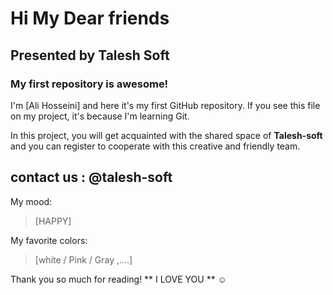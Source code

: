 # Hi My Dear friends

## Presented by **Talesh Soft**

### My first repository is awesome!

I'm [Ali Hosseini] and here it's my first GitHub repository.
If you see this file on my project, it's because I'm learning Git.

In this project, you will get acquainted with the shared space of **Talesh-soft** and you can register to cooperate with this creative and friendly team.

## contact us : **@talesh-soft**

My mood:

> [HAPPY]

My favorite colors:

> [white / Pink / Gray ,....]

Thank you so much for reading! ** I LOVE YOU ** ☺
